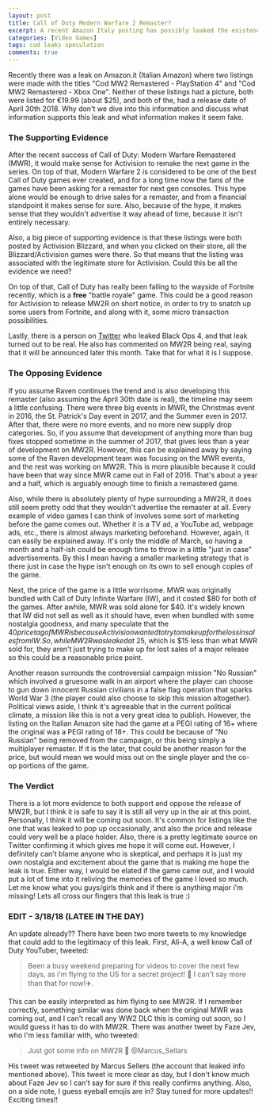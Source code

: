 ```yaml
---
layout: post
title: Call of Duty Modern Warfare 2 Remaster?
excerpt: A recent Amazon Italy posting has possibly leaked the existence and release of the next remastered Call of Duty! Let's talk about the details. 
categories: [Video Games]
tags: cod leaks speculation
comments: true
---
```


Recently there was a leak on Amazon.it (Italian Amazon) where two listings were made with the titles "Cod MW2 Remastered - PlayStation 4" and "Cod MW2 Remastered - Xbox One". Neither of these listings had a picture, both were listed for €19.99 (about $25), and both of the, had a release date of April 30th 2018. Why don't we dive into this information and discuss what information supports this leak and what information makes it seem fake. 

### The Supporting Evidence

After the recent success of Call of Duty: Modern Warfare Remastered (MWR), it would make sense for Activision to remake the next game in the series. On top of that, Modern Warfare 2 is considered to be one of the best Call of Duty games ever created, and for a long time now the fans of the games have been asking for a remaster for next gen consoles. This hype alone would be enough to drive sales for a remaster, and from a financial standpoint it makes sense for sure. Also, because of the hype, it makes sense that they wouldn't advertise it way ahead of time, because it isn't entirely necessary. 

Also, a big piece of supporting evidence is that these listings were both posted by Activision Blizzard, and when you clicked on their store, all the Blizzard/Activision games were there. So that means that the listing was associated with the legitimate store for Activision. Could this be all the evidence we need?

On top of that, Call of Duty has really been falling to the wayside of Fortnite recently, which is a **free** "battle royale" game. This could be a good reason for Activision to release MW2R on short notice, in order to try to snatch up some users from Fortnite, and along with it, some micro transaction possibilities.

Lastly, there is a person on [Twitter](https://www.twitter.com/marcus_sellars) who leaked Black Ops 4, and that leak turned out to be real. He also has commented on MW2R being real, saying that it will be announced later this month. Take that for what it is I suppose. 

### The Opposing Evidence

If you assume Raven continues the trend and is also developing this remaster (also assuming the April 30th date is real), the timeline may seem a little confusing. There were three big events in MWR, the Christmas event in 2016, the St. Patrick's Day event in 2017, and the Summer even in 2017. After that, there were no more events, and no more new supply drop categories. So, if you assume that development of anything more than bug fixes stopped sometime in the summer of 2017, that gives less than a year of development on MW2R. However, this can be explained away by saying some of the Raven development team was focusing on the MWR events, and the rest was working on MW2R. This is more plausible because it could have been that way since MWR came out in Fall of 2016. That's about a year and a half, which is arguably enough time to finish a remastered game. 

Also, while there is absolutely plenty of hype surrounding a MW2R, it does still seem pretty odd that they wouldn't advertise the remaster at all. Every example of video games I can think of involves some sort of marketing before the game comes out. Whether it is a TV ad, a YouTube ad, webpage ads, etc., there is almost always marketing beforehand. However, again, it can easily be explained away. It's only the middle of March, so having a month and a half-ish could be enough time to throw in a little "just in case" advertisements. By this I mean having a smaller marketing strategy that is there just in case the hype isn't enough on its own to sell enough copies of the game. 

Next, the price of the game is a little worrisome. MWR was originally bundled with Call of Duty Infinite Warfare (IW), and it costed $80 for both of the games. After awhile, MWR was sold alone for $40. It's widely known that IW did not sell as well as it should have, even when bundled with some nostalgia goodness, and many speculate that the $40 price tag of MWR is because Activision wanted to try to make up for the loss in sales from IW. So, while MW2R was leaked at ~$25, which is $15 less than what MWR sold for, they aren't just trying to make up for lost sales of a major release so this could be a reasonable price point. 

Another reason surrounds the controversial campaign mission "No Russian" which involved a gruesome walk in an airport where the player can choose to gun down innocent Russian civilians in a false flag operation that sparks World War 3 (the player could also choose to skip this mission altogether). Political views aside, I think it's agreeable that in the current political climate, a mission like this is not a very great idea to publish. However, the listing on the Italian Amazon site had the game at a PEGI rating of 16+ where the original was a PEGI rating of 18+. This could be because of "No Russian" being removed from the campaign, or this being simply a multiplayer remaster. If it is the later, that could be another reason for the price, but would mean we would miss out on the single player and the co-op portions of the game. 

### The Verdict 

There is a lot more evidence to both support and oppose the release of MW2R, but I think it is safe to say it is still all very up in the air at this point. Personally, I think it will be coming out soon. It's common for listings like the one that was leaked to pop up occasionally, and also the price and release could very well be a place holder. Also, there is a pretty legitimate source on Twitter confirming it which gives me hope it will come out. However, I definitely can't blame anyone who is skeptical, and perhaps it is just my own nostalgia and excitement about the game that is making me hope the leak is true. Either way, I would be elated if the game came out, and I would put a lot of time into it reliving the memories of the game I loved so much. Let me know what you guys/girls think and if there is anything major i'm missing! Lets all cross our fingers that this leak is true :)



### EDIT - 3/18/18 (LATEE IN THE DAY)

An update already?? There have been two more tweets to my knowledge that could add to the legitimacy of this leak. First, Ali-A, a well know Call of Duty YouTuber, tweeted:
 
> Been a busy weekend preparing for videos to cover the next few days, as i'm flying to the US for a secret project! 👀 I can't say more than that for now!✈️. 

This can be easily interpreted as him flying to see MW2R. If I remember correctly, something similar was done back when the original MWR was coming out, and I can't recall any WW2 DLC this is coming out soon, so I would guess it has to do with MW2R. 
There was another tweet by Faze Jev, who I'm less familiar with, who tweeted:

> Just got some info on MW2R 👀 @Marcus_Sellars

His tweet was retweeted by Marcus Sellers (the account that leaked info mentioned above). This tweet is more clear as day, but I don't know much about Faze Jev so I can't say for sure if this really confirms anything. Also, on a side note, I guess eyeball emojis are in? Stay tuned for more updates!! Exciting times!!



